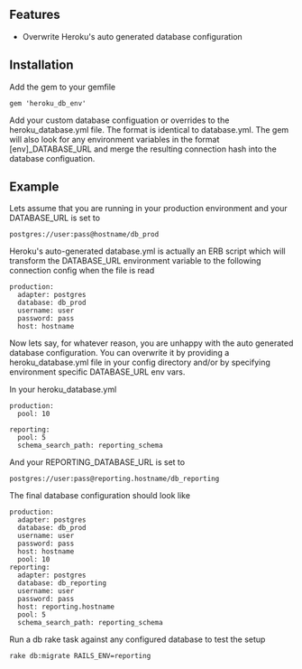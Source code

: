 ## Features

* Overwrite Heroku's auto generated database configuration

## Installation

Add the gem to your gemfile

    gem 'heroku_db_env'

Add your custom database configuation or overrides to the heroku_database.yml
file. The format is identical to database.yml. The gem will also look for any 
environment variables in the format [env]_DATABASE_URL and merge the resulting
connection hash into the database configuation.

## Example

Lets assume that you are running in your production environment and your
DATABASE_URL is set to 

    postgres://user:pass@hostname/db_prod

Heroku's auto-generated database.yml is actually an ERB script which will
transform the DATABASE_URL environment variable to the following connection
config when the file is read

    production:
      adapter: postgres
      database: db_prod
      username: user
      password: pass
      host: hostname

Now lets say, for whatever reason, you are unhappy with the auto generated
database configuration. You can overwrite it by providing a heroku_database.yml
file in your config directory and/or by specifying environment specific
DATABASE_URL env vars.

In your heroku_database.yml

    production:
      pool: 10

    reporting:
      pool: 5
      schema_search_path: reporting_schema

And your REPORTING_DATABASE_URL is set to

    postgres://user:pass@reporting.hostname/db_reporting

The final database configuration should look like

    production:
      adapter: postgres
      database: db_prod
      username: user
      password: pass
      host: hostname
      pool: 10
    reporting:
      adapter: postgres
      database: db_reporting
      username: user
      password: pass
      host: reporting.hostname
      pool: 5
      schema_search_path: reporting_schema

Run a db rake task against any configured database to test the setup

    rake db:migrate RAILS_ENV=reporting
